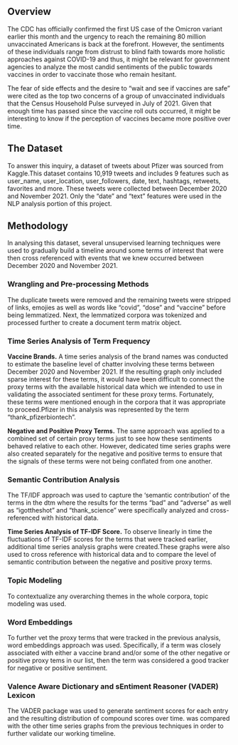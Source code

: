 ## **Overview**
<p> 
The CDC has officially confirmed the first US case of the Omicron variant earlier this month and the urgency to reach the remaining 80 million unvaccinated Americans is back at the forefront. However, the sentiments of these individuals range from distrust to blind faith towards more holistic approaches against COVID-19 and thus, it might be relevant for government agencies to analyze the most candid sentiments of the public towards vaccines in order to vaccinate those who remain hesitant.<p/>

The fear of side effects and the desire to “wait and see if vaccines are safe” were cited as the top two concerns of a group of unvaccinated individuals that the Census Household Pulse surveyed in July of 2021. Given that enough time has passed since the vaccine roll outs occurred, it might be interesting to know if the perception of vaccines became more positive over time.<p/>


## **The Dataset** 
<p/>
To answer this inquiry, a dataset of tweets about Pfizer was sourced from Kaggle.This dataset contains 10,919 tweets and includes 9 features such as user_name, user_location, user_followers, date, text, hashtags, retweets, favorites and more. These tweets  were collected between December 2020 and November 2021. Only the “date” and “text” features were used in the NLP analysis portion of this project.

## **Methodology**
In analysing this dataset, several unsupervised learning techniques were used to gradually build a timeline around some terms of interest that were then cross referenced with events that we knew occurred between December 2020 and November 2021.

### **Wrangling and Pre-processing Methods** 
The duplicate tweets were removed and the remaining tweets were stripped of links, emojies as well as words like “covid”, “dose” and “vaccine” before being lemmatized. Next, the lemmatized corpora was tokenized and processed further to create a
document term matrix object.
<p/>

### **Time Series Analysis of Term Frequency**
**Vaccine Brands.** A time series analysis of the brand names was conducted to estimate the baseline level of chatter involving these terms between December 2020 and November 2021. If the resulting graph only included sparse interest for these terms, it would have been difficult to connect the proxy terms with the available historical data which we intended to use in validating the associated sentiment for these proxy terms. Fortunately, these terms were mentioned enough in the corpora that it was appropriate
to proceed.Pfizer in this analysis was represented by the term “thank_pfizerbiontech”.
<p/>

**Negative and Positive Proxy Terms.** The same approach was applied to a combined set of certain proxy terms just to see how these sentiments behaved relative to each other. However, dedicated time series graphs were also created separately for the negative and positive terms to ensure that the signals of these terms were not being conflated from one another.
<p/>

### **Semantic Contribution Analysis**

The TF/IDF approach was used to capture the ‘semantic contribution’ of the terms in the dtm where the results for the terms “bad” and “adverse” as well as “igottheshot” and “thank_science” were specifically analyzed and cross-referenced with historical data.
<p/>

**Time Series Analysis of TF-IDF Score.**  To observe linearly in time the fluctuations of TF-IDF scores for the terms that were tracked earlier, additional time series analysis graphs were created.These graphs were also used to cross reference with historical
data and to compare the level of semantic contribution between the negative and positive proxy terms.
<p/>

### **Topic Modeling** <p/>
To contextualize any overarching themes in the whole corpora, topic modeling was used.
<p/>

### **Word Embeddings**
To further vet the proxy terms that were tracked in the previous analysis, word embeddings approach was used. Specifically, if a term was closely associated with either a vaccine brand and/or some of the other negative or positive proxy tems in our list, then the term was considered a good tracker for negative or positive sentiment.
<p/>

### **Valence Aware Dictionary and sEntiment Reasoner (VADER) Lexicon**
The VADER package was used to generate sentiment scores for each entry and the resulting distribution of compound scores over time. was compared with the other time series graphs from the previous techniques in order to further validate our working timeline.
